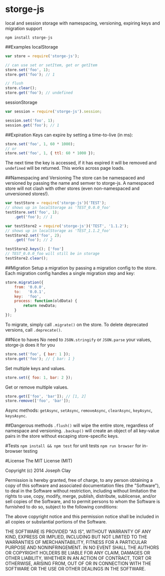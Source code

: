 storge-js
=========

local and session storage with namespacing, versioning, expiring keys and migration support

`npm install storge-js`

##Examples
localStorage
```js
var store = require('storge-js');

// can use set or setItem, get or getItem
store.set('foo', 1);
store.get('foo'); // 1

// flush
store.clear();
store.get('foo'); // undefined
```

sessionStorage
```js
var session = require('storge-js').session;

session.set('foo', 1);
session.get('foo'); // 1
```

##Expiration
Keys can expire by setting a time-to-live (in ms):
```js
store.set('foo', 1, 60 * 1000);
// or
store.set('foo', 1, { ttl: 60 * 1000 });
```
The next time the key is accessed, if it has expired it
will be removed and `undefined` will be returned. This works
across page loads.

##Namespacing and Versioning
The store can be namespaced and versioned by passing the name and semver
to storge-js. A namespaced store will not clash with other
stores (even non-namespaced and unversioned stores!).
```js
var testStore = require('storge-js')('TEST');
// shows up in localStorage as 'TEST_0.0.0_foo'
testStore.set('foo', 1);
    .get('foo'); // 1

var testStore2 = require('storge-js')('TEST', '1.1.2');
// shows up in localStorage as 'TEST_1.1.2_foo'
testStore2.set('foo', 2);
    .get('foo'); // 2

testStore2.keys(); ['foo']
// TEST_0.0.0_foo will still be in storage
testStore2.clear();
```

##Migration
Setup a migration by passing a migration config to the store. Each
migration config handles a single migration step and key:
```js
store.migration({
    from: '0.0.0',
    to:   '0.0.1',
    key:  'foo',
    process: function(oldData) {
        return newData;
    }
});
```
To migrate, simply call `.migrate()` on the store. To delete deprecated
versions, call `.deprecate()`.

##Nice to haves
No need to `JSON.stringify` or `JSON.parse` your values, storge-js does it for you
```js
store.set('foo', { bar: 1 });
store.get('foo'); // { bar: 1 }
```

Set multiple keys and values.
```js
store.set({ foo: 1, bar: 2 });
```

Get or remove multiple values.
```js
store.get(['foo', 'bar']); // [1, 2]
store.remove(['foo', 'bar']);
```

Async methods: `getAsync`, `setAsync`, `removeAsync`, `clearAsync`, `keyAsync`, `keysAsync`.

##Dangerous methods
`.flush()` will wipe the entire store, regardless of namespace and versioning.
`.backup()` will create an object of all key-value pairs in the store without
escaping store-specific keys.

#Tests
`npm install && npm test` for unit tests
`npm run browser` for in-browser testing

#License
The MIT License (MIT)

Copyright (c) 2014 Joseph Clay

Permission is hereby granted, free of charge, to any person obtaining a copy
of this software and associated documentation files (the "Software"), to deal
in the Software without restriction, including without limitation the rights
to use, copy, modify, merge, publish, distribute, sublicense, and/or sell
copies of the Software, and to permit persons to whom the Software is
furnished to do so, subject to the following conditions:

The above copyright notice and this permission notice shall be included in
all copies or substantial portions of the Software.

THE SOFTWARE IS PROVIDED "AS IS", WITHOUT WARRANTY OF ANY KIND, EXPRESS OR
IMPLIED, INCLUDING BUT NOT LIMITED TO THE WARRANTIES OF MERCHANTABILITY,
FITNESS FOR A PARTICULAR PURPOSE AND NONINFRINGEMENT.  IN NO EVENT SHALL THE
AUTHORS OR COPYRIGHT HOLDERS BE LIABLE FOR ANY CLAIM, DAMAGES OR OTHER
LIABILITY, WHETHER IN AN ACTION OF CONTRACT, TORT OR OTHERWISE, ARISING FROM,
OUT OF OR IN CONNECTION WITH THE SOFTWARE OR THE USE OR OTHER DEALINGS IN
THE SOFTWARE.